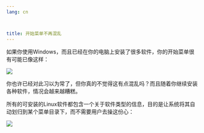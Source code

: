 ```yaml
---
lang: cn



title: 开始菜单不再混乱
---
```


如果你使用Windows，而且已经在你的电脑上安装了很多软件，你的开始菜单很有可能已像这样：

<img src="Images/windows_7_start_menu.png">

你也许已经对此习以为常了，但你真的不觉得这有点混乱吗？而且随着你继续安装各种软件，情况会越来越糟糕。

所有的可安装的Linux软件都包含一个关于软件类型的信息，目的是让系统将其自动划归到某个菜单目录下，而不需要用户去操这份心：

<img src="Images/categories_menu.png">




